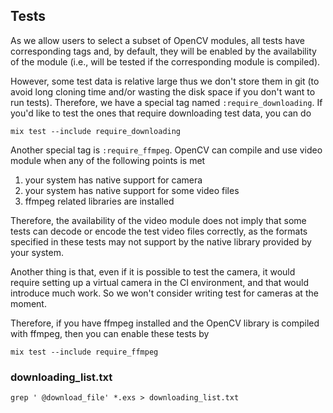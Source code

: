 ## Tests

As we allow users to select a subset of OpenCV modules, all tests have corresponding tags and, by default, they will be
enabled by the availability of the module (i.e., will be tested if the corresponding module is compiled). 

However, some test data is relative large thus we don't store them in git (to avoid long cloning time and/or wasting the
disk space if you don't want to run tests). Therefore, we have a special tag named `:require_downloading`. If you'd like
to test the ones that require downloading test data, you can do

```shell
mix test --include require_downloading
```

Another special tag is `:require_ffmpeg`. OpenCV can compile and use video module when any of the following points is met
1. your system has native support for camera
2. your system has native support for some video files
3. ffmpeg related libraries are installed

Therefore, the availability of the video module does not imply that some tests can decode or encode the test video files
correctly, as the formats specified in these tests may not support by the native library provided by your system. 

Another thing is that, even if it is possible to test the camera, it would require setting up a virtual camera in the CI
environment, and that would introduce much work. So we won't consider writing test for cameras at the moment. 

Therefore, if you have ffmpeg installed and the OpenCV library is compiled with ffmpeg, then you can enable these tests
by

```shell
mix test --include require_ffmpeg
```


### downloading_list.txt

```shell
grep ' @download_file' *.exs > downloading_list.txt
```
